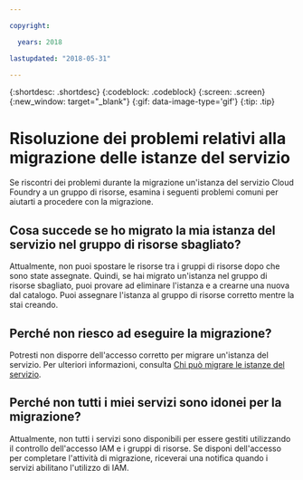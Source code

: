 ```yaml
---

copyright:

  years: 2018

lastupdated: "2018-05-31"

---
```


{:shortdesc: .shortdesc}
{:codeblock: .codeblock}
{:screen: .screen}
{:new_window: target="_blank"}
{:gif: data-image-type='gif'}
{:tip: .tip}

# Risoluzione dei problemi relativi alla migrazione delle istanze del servizio

Se riscontri dei problemi durante la migrazione un'istanza del servizio Cloud Foundry a un gruppo di risorse, esamina i seguenti problemi comuni per aiutarti a procedere con la migrazione.

## Cosa succede se ho migrato la mia istanza del servizio nel gruppo di risorse sbagliato?

Attualmente, non puoi spostare le risorse tra i gruppi di risorse dopo che sono state assegnate. Quindi, se hai migrato un'istanza nel gruppo di risorse sbagliato, puoi provare ad eliminare l'istanza e a crearne una nuova dal catalogo. Puoi assegnare l'istanza al gruppo di risorse corretto mentre la stai creando.

## Perché non riesco ad eseguire la migrazione?

Potresti non disporre dell'accesso corretto per migrare un'istanza del servizio. Per ulteriori informazioni, consulta [Chi può migrare le istanze del servizio](/docs/account/instance_migration.html#whocanmigrate).

## Perché non tutti i miei servizi sono idonei per la migrazione?

Attualmente, non tutti i servizi sono disponibili per essere gestiti utilizzando il controllo dell'accesso IAM e i gruppi di risorse. Se disponi dell'accesso per completare l'attività di migrazione, riceverai una notifica quando i servizi abilitano l'utilizzo di IAM.
